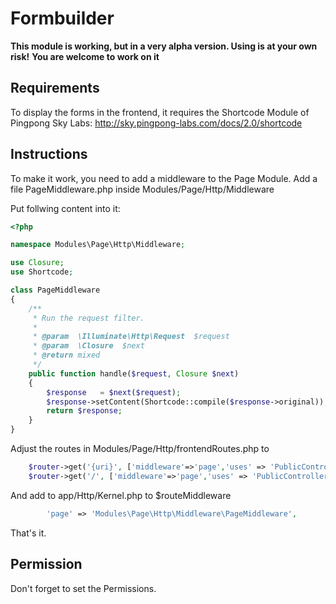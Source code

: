 # Formbuilder

**This module is working, but in a very alpha version. Using is at your own risk!**
**You are welcome to work on it**

## Requirements
To display the forms in the frontend, it requires the Shortcode Module of Pingpong Sky Labs:
http://sky.pingpong-labs.com/docs/2.0/shortcode

## Instructions
To make it work, you need to add a middleware to the Page Module.
Add a file PageMiddleware.php inside Modules/Page/Http/Middleware

Put follwing content into it:
```php
<?php

namespace Modules\Page\Http\Middleware;

use Closure;
use Shortcode;

class PageMiddleware
{
    /**
     * Run the request filter.
     *
     * @param  \Illuminate\Http\Request  $request
     * @param  \Closure  $next
     * @return mixed
     */
    public function handle($request, Closure $next)
    {
        $response 	= $next($request);
        $response->setContent(Shortcode::compile($response->original));
        return $response;
    }
}
```

Adjust the routes in Modules/Page/Http/frontendRoutes.php to 
```php
    $router->get('{uri}', ['middleware'=>'page','uses' => 'PublicController@uri', 'as' => 'page']);
    $router->get('/', ['middleware'=>'page','uses' => 'PublicController@homepage', 'as' => 'homepage']);
```

And add to app/Http/Kernel.php to $routeMiddleware
```php
        'page' => 'Modules\Page\Http\Middleware\PageMiddleware',
```

That's it.

## Permission
Don't forget to set the Permissions.

